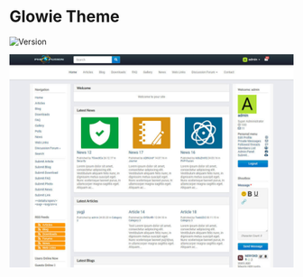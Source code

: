 # Glowie Theme

![Version](https://img.shields.io/badge/Version-1.1.1-blue.svg)

![Preview](screenshot.jpg)
